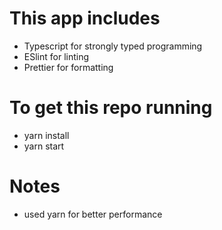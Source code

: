 # This app includes

- Typescript for strongly typed programming
- ESlint for linting
- Prettier for formatting

# To get this repo running

- yarn install
- yarn start

# Notes
- used yarn for better performance 